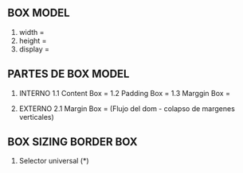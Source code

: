 ## BOX MODEL ##

1. width    =
2. height   =
3. display  =


## PARTES DE BOX MODEL ##

1. INTERNO
    1.1 Content Box =
    1.2 Padding Box =
    1.3 Marggin Box =

2. EXTERNO
    2.1 Margin Box   = (Flujo del dom - colapso de margenes verticales)

## BOX SIZING BORDER BOX ##

1. Selector universal (\*)